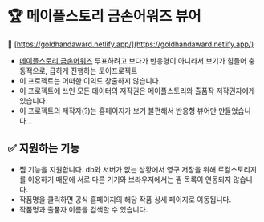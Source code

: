 # 🏆 메이플스토리 금손어워즈 뷰어

📎 [https://goldhandaward.netlify.app/](https://goldhandaward.netlify.app/)

- [메이플스토리 금손어워즈](https://maplestory.nexon.com/promotion/2021/20210805/AwardsPoll) 투표하려고 보다가 반응형이 아니라서 보기가 힘들어 충동적으로, 급하게 진행하는 토이프로젝트
- 이 프로젝트는 어떠한 이익도 창출하지 않습니다.
- 이 프로젝트에 쓰인 모든 데이터의 저작권은 메이플스토리와 출품작 저작권자에게 있습니다.
- 이 프로젝트의 제작자(?)는 홈페이지가 보기 불편해서 반응형 뷰어만 만들었습니다...

## ✅ 지원하는 기능

- 찜 기능을 지원합니다. db와 서버가 없는 상황에서 영구 저장을 위해 로컬스토리지를 이용하기 때문에 서로 다른 기기와 브라우저에서는 찜 목록이 연동되지 않습니다.
- 작품명을 클릭하면 공식 홈페이지의 해당 작품 상세 페이지로 이동됩니다.
- 작품명과 출품자 이름을 검색할 수 있습니다.

